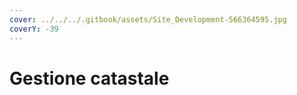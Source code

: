 ```yaml
---
cover: ../../../.gitbook/assets/Site_Development-566364595.jpg
coverY: -39
---
```


# Gestione catastale

